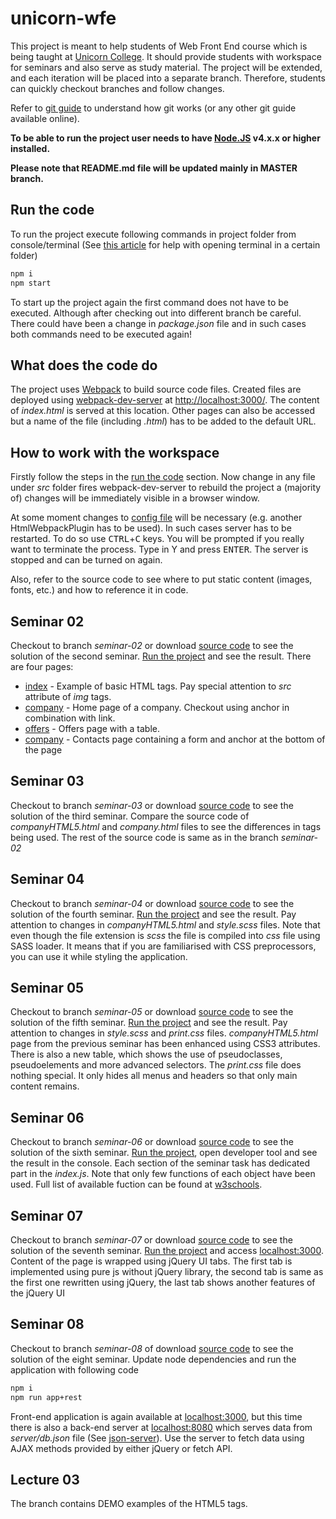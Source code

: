 # unicorn-wfe
This project is meant to help students of Web Front End course which is being taught at [Unicorn College](https://www.unicorncollege.cz/). It should provide students with workspace for seminars and also serve as study material. The project will be extended, and each iteration will be placed into a separate branch. Therefore, students can quickly checkout branches and follow changes. 

Refer to [git guide](http://rogerdudler.github.io/git-guide/) to understand how git works (or any other git guide available online).

**To be able to run the project user needs to have [Node.JS](https://nodejs.org/en/) v4.x.x or higher installed.**

**Please note that README.md file will be updated mainly in MASTER branch.**

## Run the code<a name="run-the-code">
To run the project execute following commands in project folder from console/terminal (See [this article](https://superuser.com/questions/339997/how-to-open-a-terminal-quickly-from-a-file-explorer-at-a-folder-in-windows-7) for help with opening terminal in a certain folder)
  
```bash
npm i
npm start
```
  
To start up the project again the first command does not have to be executed. Although after checking out into different branch be careful. There could have been a change in *package.json* file and in such cases both commands need to be executed again!

## What does the code do
The project uses [Webpack](webpack.js.org) to build source code files. Created files are deployed using [webpack-dev-server](https://github.com/webpack/webpack-dev-server) at [http://localhost:3000/](http://localhost:3000/). The content of *index.html* is served at this location. Other pages can also be accessed but a name of the file (including *.html*) has to be added to the default URL.

## How to work with the workspace
Firstly follow the steps in the [run the code](#run-the-code) section. Now change in any file under *src* folder fires webpack-dev-server to rebuild the project a (majority of) changes will be immediately visible in a browser window. 

At some moment changes to [config file](https://github.com/vaclajon/unicorn-wfe/blob/master/config/webpack.config.js) will be necessary (e.g. another HtmlWebpackPlugin has to be used). In such cases server has to be restarted. To do so use <kbd>CTRL</kbd>+<kbd>C</kbd> keys. You will be prompted if you really want to terminate the process. Type in Y and press <kbd>ENTER</kbd>. The server is stopped and can be turned on again.

Also, refer to the source code to see where to put static content (images, fonts, etc.) and how to reference it in code. 

## Seminar 02
Checkout to branch *seminar-02* or download [source code](https://github.com/vaclajon/unicorn-wfe/tree/seminar-02) to see the solution of the second seminar. [Run the project](#run-the-code) and see the result. There are four pages:
* [index](http://localhost:3000) - Example of basic HTML tags. Pay special attention to *src* attribute of *img* tags.
* [company](http://localhost:3000/company.html) - Home page of a company. Checkout using anchor in combination with link. 
* [offers](http://localhost:3000/offers.html) - Offers page with a table.
* [company](http://localhost:3000/contacts.html) - Contacts page containing a form and anchor at the bottom of the page

## Seminar 03
Checkout to branch *seminar-03* or download [source code](https://github.com/vaclajon/unicorn-wfe/tree/seminar-03) to see the solution of the third seminar. Compare the source code of *companyHTML5.html* and *company.html* files to see the differences in tags being used. The rest of the source code is same as in the branch *seminar-02*

## Seminar 04
Checkout to branch *seminar-04* or download [source code](https://github.com/vaclajon/unicorn-wfe/tree/seminar-04) to see the solution of the fourth seminar. [Run the project](#run-the-code) and see the result. Pay attention to changes in *companyHTML5.html* and *style.scss* files. Note that even though the file extension is *scss* the file is compiled into *css* file using SASS loader. It means that if you are familiarised with CSS preprocessors, you can use it while styling the application.  

## Seminar 05
Checkout to branch *seminar-05* or download [source code](https://github.com/vaclajon/unicorn-wfe/tree/seminar-05) to see the solution of the fifth seminar. [Run the project](#run-the-code) and see the result. Pay attention to changes in *style.scss* and *print.css* files. *companyHTML5.html* page from the previous seminar has been enhanced using CSS3 attributes. There is also a new table, which shows the use of pseudoclasses, pseudoelements and more advanced selectors. The *print.css* file does nothing special. It only hides all menus and headers so that only main content remains.

## Seminar 06
Checkout to branch *seminar-06* or download [source code](https://github.com/vaclajon/unicorn-wfe/tree/seminar-06) to see the solution of the sixth seminar. [Run the project](#run-the-code), open developer tool and see the result in the console. Each section of the seminar task has dedicated part in the *index.js*. Note that only few functions of each object have been used. Full list of available fuction can be found at [w3schools](https://www.w3schools.com/js/). 

## Seminar 07
Checkout to branch *seminar-07* or download [source code](https://github.com/vaclajon/unicorn-wfe/tree/seminar-07) to see the solution of the seventh seminar. [Run the project](#run-the-code) and access [localhost:3000](http://localhost:3000). Content of the page is wrapped using jQuery UI tabs. The first tab is implemented using pure js without jQuery library, the second tab is same as the first one rewritten using jQuery, the last tab shows another features of the jQuery UI

## Seminar 08
Checkout to branch *seminar-08* of download [source code](https://github.com/vaclajon/unicorn-wfe/tree/seminar-08) to see the solution of the eight seminar. Update node dependencies and run the application with following code
```bash
npm i
npm run app+rest
```
Front-end application is again available at [localhost:3000](http://localhost:3000), but this time there is also a back-end server at [localhost:8080](http://localhost:8080) which serves data from *server/db.json* file (See [json-server](https://github.com/typicode/json-server)). Use the server to fetch data using AJAX methods provided by either jQuery or fetch API. 

## Lecture 03
The branch contains DEMO examples of the HTML5 tags. 
